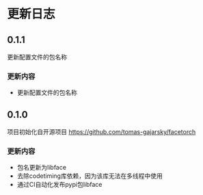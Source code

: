 # 更新日志

## 0.1.1

更新配置文件的包名称

### 更新内容
- 更新配置文件的包名称

## 0.1.0

项目初始化自开源项目 https://github.com/tomas-gajarsky/facetorch

### 更新内容
- 包名更新为libface
- 去除codetiming库依赖，因为该库无法在多线程中使用
- 通过CI自动化发布pypi包libface
